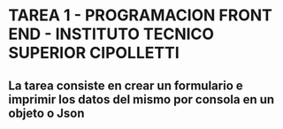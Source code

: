 # TAREA 1 - PROGRAMACION FRONT END - INSTITUTO TECNICO SUPERIOR CIPOLLETTI
## La tarea consiste en crear un formulario  e imprimir los datos del mismo por consola en un objeto o Json
